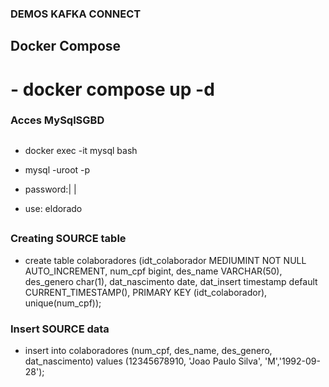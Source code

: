 ###  DEMOS KAFKA CONNECT 
## Docker Compose
# - docker compose up -d

### Acces MySqlSGBD
## 
- docker exec -it mysql bash

- mysql -uroot -p
- password:| |
- use: eldorado
##
### Creating SOURCE table
- create table colaboradores (idt_colaborador MEDIUMINT NOT NULL AUTO_INCREMENT, num_cpf bigint, des_name VARCHAR(50), des_genero char(1), dat_nascimento date, dat_insert timestamp default CURRENT_TIMESTAMP(), PRIMARY KEY (idt_colaborador), unique(num_cpf));
### Insert SOURCE data
- insert into colaboradores (num_cpf, des_name, des_genero, dat_nascimento) values (12345678910, 'Joao Paulo Silva', 'M','1992-09-28');
